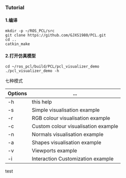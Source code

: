 ### Tutorial
#### 1.编译
```
mkdir -p ~/ROS_PCL/src
git clone https://github.com/GJXS1980/PCL.git
cd ..
catkin_make
```
#### 2.打开仿真模型
```
cd ~/ros_pcl/build/PCL/pcl_visualizer_demo
./pcl_visualizer_demo -h
```
七种模式

  Options|...
--|--
  -h |this help
-s   |  Simple visualisation example
-r   | RGB colour visualisation example
-c   | Custom colour visualisation example
-n|  Normals visualisation example
-a |  Shapes visualisation example
-v  |   Viewports example
-i   |  Interaction Customization example




test
